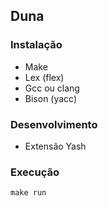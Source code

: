## Duna
### Instalação 
- Make
- Lex (flex)
- Gcc ou clang
- Bison (yacc)

### Desenvolvimento
- Extensão Yash

### Execução
`make run`

